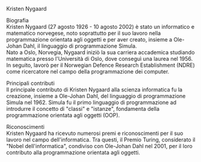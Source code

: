 Kristen Nygaard

Biografia  
Kristen Nygaard (27 agosto 1926 - 10 agosto 2002) è stato un informatico e matematico norvegese, noto soprattutto per il suo lavoro nella programmazione orientata agli oggetti e per aver creato, insieme a Ole-Johan Dahl, il linguaggio di programmazione Simula.  
Nato a Oslo, Norvegia, Nygaard iniziò la sua carriera accademica studiando matematica presso l'Università di Oslo, dove conseguì una laurea nel 1956. In seguito, lavorò per il Norwegian Defence Research Establishment (NDRE) come ricercatore nel campo della programmazione dei computer.

Principali contributi  
Il principale contributo di Kristen Nygaard alla scienza informatica fu la creazione, insieme a Ole-Johan Dahl, del linguaggio di programmazione Simula nel 1962. Simula fu il primo linguaggio di programmazione ad introdurre il concetto di "classi" e "istanze", fondamenta della programmazione orientata agli oggetti (OOP).

Riconoscimenti  
Kristen Nygaard ha ricevuto numerosi premi e riconoscimenti per il suo lavoro nel campo dell'informatica. Tra questi, il Premio Turing, considerato il "Nobel dell'informatica", condiviso con Ole-Johan Dahl nel 2001, per il loro contributo alla programmazione orientata agli oggetti.